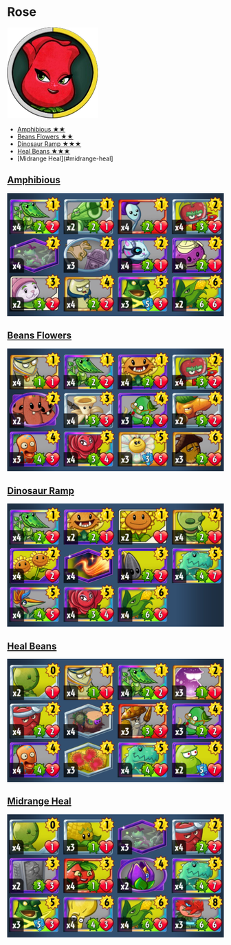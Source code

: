 # Rose
![](../!Images/Heroes/RoseH.png)
* [Amphibious ★★](#amphibious)
* [Beans Flowers ★★](#beans-flowers)
* [Dinosaur Ramp ★★★](#dinosaur-ramp)
* [Heal Beans ★★★](#heal-beans)
* [Midrange Heal](#midrange-heal]

## [Amphibious](#rose)
![decklist](../!Images/P%20RO%20Amphibious.PNG)

## [Beans Flowers](#rose)
![decklist](../!Images/P%20RO%20Beans-Flowers.PNG)

## [Dinosaur Ramp](#rose)
![decklist](../!Images/P%20RO%20Dinosaur-Ramp.PNG)

## [Heal Beans](#rose)
![decklist](../!Images/P%20RO%20Beans-Heal.PNG)

## [Midrange Heal](#rose)
![decklist](../!Images/P%20RO%20Midrange%20Heal.PNG)
